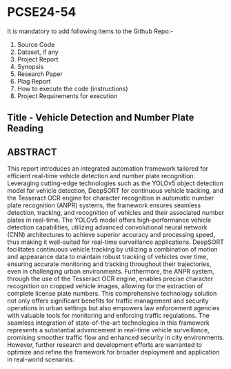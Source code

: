 # PCSE24-54

It is mandatory to add following items to the Github Repo:-
1. Source Code 
2. ⁠Dataset, if any
3. ⁠Project Report
4. ⁠Synopsis
5. ⁠Research Paper
6. ⁠Plag Report
7. ⁠How to execute the code (instructions)
8. Project ⁠Requirements for execution


## Title - Vehicle Detection and Number Plate Reading

## ABSTRACT

This report introduces an integrated automation framework tailored for efficient real-time 
vehicle detection and number plate recognition. Leveraging cutting-edge technologies such as the YOLOv5 object detection model for vehicle detection, DeepSORT for continuous vehicle tracking, and the Tesseract OCR engine for character recognition in automatic number plate recognition (ANPR) systems, the framework ensures seamless detection, tracking, and 
recognition of vehicles and their associated number plates in real-time. The YOLOv5 model offers high-performance vehicle detection capabilities, utilizing advanced convolutional neural network (CNN) architectures to achieve superior accuracy and processing speed, thus making it well-suited for real-time surveillance applications. DeepSORT facilitates continuous vehicle tracking by utilizing a combination of motion and appearance data to maintain robust tracking of vehicles over time, ensuring accurate monitoring and tracking throughout their trajectories, even in challenging urban environments. Furthermore, the ANPR system, through the use of the Tesseract OCR engine, enables precise character recognition on cropped vehicle images, allowing for the extraction of complete license plate numbers. This comprehensive technology solution not only offers significant benefits for traffic management and security operations in urban settings but also empowers law enforcement agencies with valuable tools for monitoring 
and enforcing traffic regulations. The seamless integration of state-of-the-art technologies in this framework represents a substantial advancement in real-time vehicle surveillance, promising smoother traffic flow and enhanced security in city environments. However, further research and development efforts are warranted to optimize and refine the framework for broader deployment and application in real-world scenarios.
